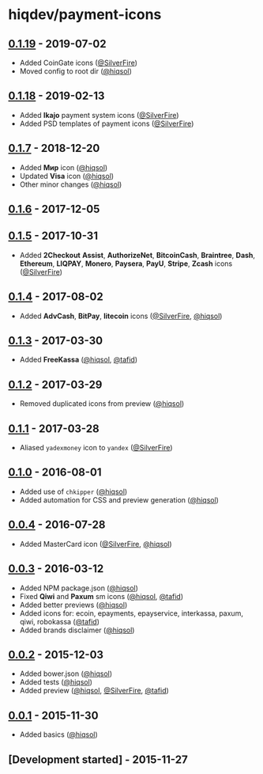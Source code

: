 # hiqdev/payment-icons

## [0.1.19] - 2019-07-02

- Added CoinGate icons ([@SilverFire])
- Moved config to root dir ([@hiqsol])

## [0.1.18] - 2019-02-13

- Added **Ikajo** payment system icons ([@SilverFire])
- Added PSD templates of payment icons ([@SilverFire])

## [0.1.7] - 2018-12-20

- Added **Мир** icon ([@hiqsol])
- Updated **Visa** icon ([@hiqsol])
- Other minor changes ([@hiqsol])

## [0.1.6] - 2017-12-05

## [0.1.5] - 2017-10-31

- Added **2Checkout** **Assist**, **AuthorizeNet**, **BitcoinCash**, **Braintree**, **Dash**, **Ethereum**, **LIQPAY**, **Monero**, **Paysera**, **PayU**, **Stripe**, **Zcash** icons ([@SilverFire])

## [0.1.4] - 2017-08-02

- Added **AdvCash**, **BitPay**, **litecoin** icons ([@SilverFire], [@hiqsol])

## [0.1.3] - 2017-03-30

- Added **FreeKassa** ([@hiqsol], [@tafid])

## [0.1.2] - 2017-03-29

- Removed duplicated icons from preview ([@hiqsol])

## [0.1.1] - 2017-03-28

- Aliased `yadexmoney` icon to `yandex` ([@SilverFire])

## [0.1.0] - 2016-08-01

- Added use of `chkipper` ([@hiqsol])
- Added automation for CSS and preview generation ([@hiqsol])

## [0.0.4] - 2016-07-28

- Added MasterCard icon ([@SilverFire], [@hiqsol])

## [0.0.3] - 2016-03-12

- Added NPM package.json ([@hiqsol])
- Fixed **Qiwi** and **Paxum** sm icons ([@hiqsol], [@tafid])
- Added better previews ([@hiqsol])
- Added icons for: ecoin, epayments, epayservice, interkassa, paxum, qiwi, robokassa ([@tafid])
- Added brands disclaimer ([@hiqsol])

## [0.0.2] - 2015-12-03

- Added bower.json ([@hiqsol])
- Added tests ([@hiqsol])
- Added preview ([@hiqsol], [@SilverFire], [@tafid])

## [0.0.1] - 2015-11-30

- Added basics ([@hiqsol])

## [Development started] - 2015-11-27

[@ottoson]: http://artemottoson.com/
[mtema80@gmail.com]: http://artemottoson.com/
[@hiqsol]: https://github.com/hiqsol
[sol@hiqdev.com]: https://github.com/hiqsol
[@SilverFire]: https://github.com/SilverFire
[d.naumenko.a@gmail.com]: https://github.com/SilverFire
[@tafid]: https://github.com/tafid
[andreyklochok@gmail.com]: https://github.com/tafid
[@BladeRoot]: https://github.com/BladeRoot
[bladeroot@gmail.com]: https://github.com/BladeRoot
[Under development]: https://github.com/hiqdev/payment-icons/compare/0.1.18...HEAD
[0.1.0]: https://github.com/hiqdev/payment-icons/compare/0.0.4...0.1.0
[0.0.4]: https://github.com/hiqdev/payment-icons/compare/0.0.3...0.0.4
[0.0.3]: https://github.com/hiqdev/payment-icons/compare/0.0.2...0.0.3
[0.0.2]: https://github.com/hiqdev/payment-icons/compare/0.0.1...0.0.2
[0.0.1]: https://github.com/hiqdev/payment-icons/releases/tag/0.0.1
[0.1.1]: https://github.com/hiqdev/payment-icons/compare/0.1.0...0.1.1
[0.1.2]: https://github.com/hiqdev/payment-icons/compare/0.1.1...0.1.2
[0.1.3]: https://github.com/hiqdev/payment-icons/compare/0.1.2...0.1.3
[0.1.4]: https://github.com/hiqdev/payment-icons/compare/0.1.3...0.1.4
[0.1.5]: https://github.com/hiqdev/payment-icons/compare/0.1.4...0.1.5
[0.1.6]: https://github.com/hiqdev/payment-icons/compare/0.1.5...0.1.6
[0.1.7]: https://github.com/hiqdev/payment-icons/compare/0.1.6...0.1.7
[0.1.18]: https://github.com/hiqdev/payment-icons/compare/0.1.7...0.1.18
[0.1.19]: https://github.com/hiqdev/payment-icons/compare/0.1.18...0.1.19
